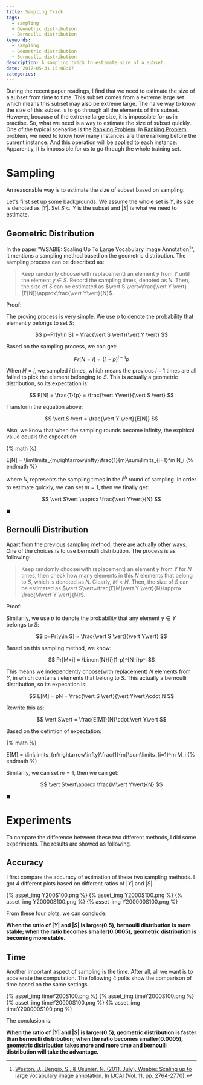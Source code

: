 ```yaml
---
title: Sampling Trick
tags:
  - sampling
  - Geometric distribution
  - Bernoulli distribution
keywords:
  - sampling
  - Geometric distribution
  - Bernoulli distribution
description: A sampling trick to estimate size of a subset.
date: 2017-05-31 15:08:17
categories:
---
```





During the recent paper readings, I find that we need to estimate the size of a subset from time to time.
This subset comes from a extreme large set which means this subset may also be extreme large.
The naive way to know the size of this subset is to go through all the elements of this subset.
However, because of the extreme large size, it is impossible for us in practise.
So, what we need is a way to estimate the size of subset quickly.
One of the typical scenarios is the [Ranking Problem][].
In [Ranking Problem][] problem, we need to know how many instances are there ranking before the current instance.
And this operation will be applied to each instance.
Apparently, it is impossible for us to go through the whole training set.

# Sampling

An reasonable way is to estimate the size of subset based on sampling.

Let's first set up some backgrounds.
We assume the whole set is $Y$, its size is denoted as $\vert Y\vert$.
Set $S\subset Y$ is the subset and $\vert S\vert$ is what we need to estimate.

## Geometric Distribution

In the paper "WSABIE: Scaling Up To Large Vocabulary Image Annotation[^1]", it mentions a sampling method based on the geometric distribution.
The sampling process can be described as:

> Keep randomly choose(with replacement) an element $y$ from $Y$ until the element $y\in S$.
> Record the sampling times, denoted as $N$.
> Then, the size of $S$ can be estimated as $\vert S \vert=\frac{\vert Y \vert}{E[N]}\approx\frac{\vert Y\vert}{N}$.

Proof:

The proving process is very simple.
We use $p$ to denote the probability that element $y$ belongs to set $S$:

$$
p=Pr[y\in S] = \frac{\vert S \vert}{\vert Y \vert}
$$

Based on the sampling process, we can get:

$$
Pr[N=i]=(1-p)^{i-1}p
$$

When $N=i$, we sampled $i$ times, which means the previous $i-1$ times are all failed to pick the element belonging to $S$.
This is actually a geometric distribution, so its expectation is:

$$
E[N] = \frac{1}{p} = \frac{\vert Y\vert}{\vert S \vert}
$$

Transform the equation above:

$$
\vert S \vert = \frac{\vert Y \vert}{E[N]}
$$

Also, we know that when the sampling rounds  become infinity, the expirical value equals the expecation:

{% math %}

E[N] = \lim\limits_{m\rightarrow\infty}\frac{1}{m}\sum\limits_{i=1}^m N_i
{% endmath %}

where $N_i$ represents the sampling times in the $i^{th}$ round of sampling.
In order to estimate quickly, we can set $m=1$, then we finally get:

$$
\vert S\vert \approx \frac{\vert Y\vert}{N}
$$

$\blacksquare$

## Bernoulli Distribution

Apart from the previous sampling method, there are actually other ways.
One of the choices is to use bernoulli distribution.
The process is as following:

> Keep randomly choose(with replacement) an element $y$ from $Y$ for $N$ times, then check how many elements in this $N$ elements that belong to $S$, which is denoted as $N$.
> Clearly, $M < N$.
> Then, the size of $S$ can be estimated as $\vert S\vert=\frac{E[M]\vert Y \vert}{N}\approx \frac{M\vert Y \vert}{N}$.

Proof:

Similarily, we use $p$ to denote the probability that any element $y\in Y$ belongs to $S$:

$$
p=Pr[y\in S] = \frac{\vert S \vert}{\vert Y\vert}
$$

Based on this sampling method, we know:

$$
Pr[M=i] = \binom{N}{i}(1-p)^{N-i}p^i
$$

This means we independently choose(with replacement) $N$ elements from $Y$, in which contains $i$ elements that belong to $S$.
This actually a bernoulli distribution, so its expecation is:

$$
E[M] = pN = \frac{\vert S \vert}{\vert Y\vert}\cdot N
$$

Rewrite this as:

$$
\vert S\vert = \frac{E[M]}{N}\cdot \vert Y\vert
$$

Based on the defintion of expectation:

{% math %}

E[M] = \lim\limits_{m\rightarrow\infty}\frac{1}{m}\sum\limits_{i=1}^m M_i
{% endmath %}

Similarily, we can set $m=1$, then we can get:

$$
\vert S\vert\approx \frac{M\vert Y\vert}{N}
$$

$\blacksquare$

# Experiments

To compare the difference between these two different methods, I did some experiments.
The results are showed as following.

## Accuracy

I first compare the accuracy of estimation of these two sampling methods.
I got 4 different plots based on different ratios of $\vert Y\vert$ and $\vert S \vert$.

{% asset_img Y200S100.png  %}
{% asset_img Y2000S100.png  %}
{% asset_img Y20000S100.png  %}
{% asset_img Y200000S100.png  %}

From these four plots, we can conclude:

**When the ratio of $\vert Y\vert$ and $\vert S \vert$ is larger($0.5$), bernoulli distribution is more stable; when the ratio becomes smaller($0.0005$), geometric distribution is becoming more stable.**


## Time

Another important aspect of sampling is the time.
After all, all we want is to accelerate the computation.
The following 4 polts show the comparison of time based on the same settings.

{% asset_img timeY200S100.png  %}
{% asset_img timeY2000S100.png  %}
{% asset_img timeY20000S100.png  %}
{% asset_img timeY200000S100.png  %}

The conclusion is:

**When the ratio of $\vert Y\vert$ and $\vert S \vert$ is larger($0.5$), geometric  distribution is faster than bernoulli distribution; when the ratio becomes smaller($0.0005$), geometric distribution takes more and more time and bernoulli distribution will take the advantage.**



[^1]: [Weston, J., Bengio, S., & Usunier, N. (2011, July). Wsabie: Scaling up to large vocabulary image annotation. In IJCAI (Vol. 11, pp. 2764-2770).][WSABIE]

[Ranking Problem]: https://en.wikipedia.org/wiki/Learning_to_rank
[WSABIE]: http://www.thespermwhale.com/jaseweston/papers/wsabie-ijcai.pdf


